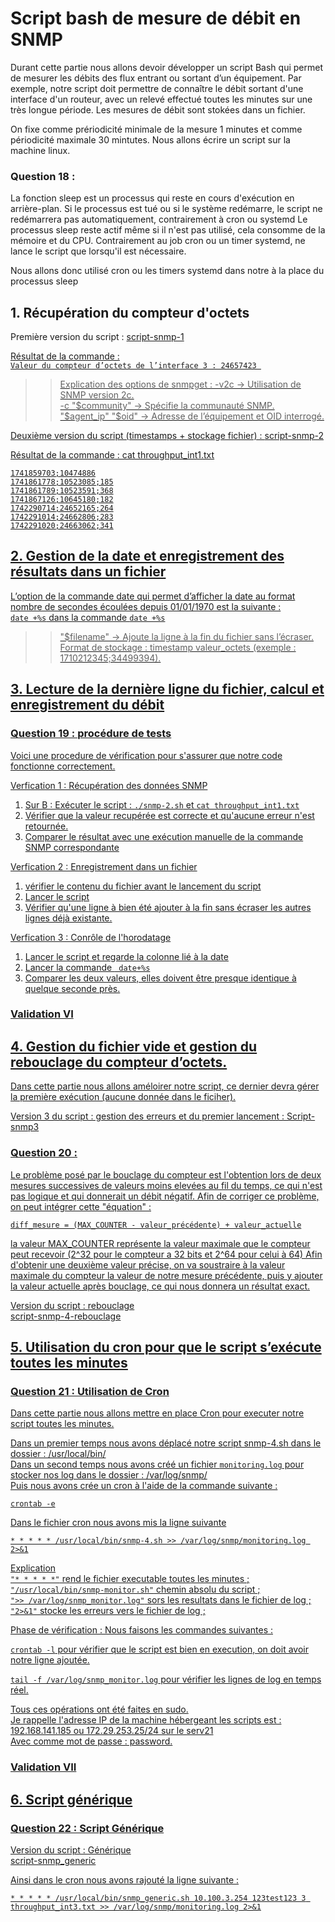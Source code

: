 # Script bash de mesure de débit en SNMP
Durant cette partie nous allons devoir développer un script Bash qui permet de mesurer les débits des flux entrant ou sortant d’un équipement. 
Par exemple, notre script doit permettre de connaître le débit sortant d'une interface d'un routeur, avec un relevé effectué toutes les minutes sur une très longue période.
Les mesures de débit sont stokées dans un fichier.

On fixe comme prériodicité minimale de la mesure 1 minutes et comme périodicité maximale 30 mintutes.
Nous allons écrire un script sur la machine linux.

### Question 18 : 
La fonction sleep est un processus qui reste en cours d'exécution en arrière-plan. Si le processus est tué ou si le système redémarre, le script ne redémarrera pas automatiquement, contrairement à cron ou systemd
Le processus sleep reste actif même si il n'est pas utilisé, cela consomme de la mémoire et du CPU. Contrairement au job cron ou un timer systemd, ne lance le script que lorsqu'il est nécessaire.

Nous allons donc utilisé cron ou les timers systemd dans notre à la place du processus sleep

## 1. Récupération du compteur d'octets

Première version du script : 
<a href="https://github.com/cyrillignac/25-813-chollet-hachemi/blob/main/snmp-1.sh"> script-snmp-1  

Résultat de la commande :   
```Valeur du compteur d’octets de l’interface 3 : 24657423 ```

>> Explication des options de snmpget :
-v2c → Utilisation de SNMP version 2c.  
-c "$community" → Spécifie la communauté SNMP.  
"$agent_ip" "$oid" → Adresse de l’équipement et OID interrogé.  

Deuxième version du script (timestamps + stockage fichier) :
<a href="https://github.com/cyrillignac/25-813-chollet-hachemi/blob/main/snmp-2.sh"> script-snmp-2  

Résultat de la commande : cat throughput_int1.txt
```
1741859703;10474886
1741861778;10523085;185
1741861789;10523591;368
1741867126;10645180;182
1742290714;24652165;264
1742291014;24662806;283
1742291020;24663062;341
```

## 2. Gestion de la date et enregistrement des résultats dans un fichier
L’option de la commande date qui permet d’afficher la date au format nombre de secondes écoulées depuis 01/01/1970 est la suivante :  
```date +%s``` dans la commande ```date +%s```  

>> "$filename" → Ajoute la ligne à la fin du fichier sans l’écraser.
Format de stockage : timestamp valeur_octets (exemple : 1710212345;34499394).

## 3. Lecture de la dernière ligne du fichier, calcul et enregistrement du débit

### Question 19 : procédure de tests
Voici une procedure de vérification pour s'assurer que notre code fonctionne correctement.

Verfication 1 : Récupération des données SNMP  
1) Sur B : Exécuter le script : ```./snmp-2.sh``` et ```cat throughput_int1.txt```
2) Vérifier que la valeur recupérée est correcte et qu'aucune erreur n'est retournée.
3) Comparer le résultat avec une exécution manuelle de la commande SNMP correspondante  
  
Verfication 2 : Enregistrement dans un fichier 
1) vérifier le contenu du fichier avant le lancement du script
2) Lancer le script
3) Vérifier qu'une ligne à bien été ajouter à la fin sans écraser les autres lignes déjà existante.
  
Verfication 3 : Conrôle de l'horodatage  
1) Lancer le script et regarde la colonne lié à la date  
2) Lancer la commande ``` date+%s```  
3) Comparer les deux valeurs, elles doivent être presque identique à quelque seconde près.

### Validation VI

## 4. Gestion du fichier vide et gestion du rebouclage du compteur d’octets.
Dans cette partie nous allons améloirer notre script, ce dernier devra gérer la première exécution (aucune donnée dans le ficiher).  

Version 3 du script : gestion des erreurs et du premier lancement :  <a href="https://github.com/cyrillignac/25-813-chollet-hachemi/blob/main/snmp-3.sh"> Script-snmp3

### Question 20 : 

Le problème posé par le bouclage du compteur est l'obtention lors de deux mesures successives de valeurs moins elevées au fil du temps, ce qui n'est pas logique et qui donnerait un débit négatif. Afin de corriger ce problème, on peut intégrer cette "équation" : 
```
diff_mesure = (MAX_COUNTER - valeur_précédente) + valeur_actuelle
```
la valeur MAX_COUNTER représente la valeur maximale que le compteur peut recevoir (2^32 pour le compteur a 32 bits et 2^64 pour celui à 64)
Afin d'obtenir une deuxième valeur précise, on va soustraire à la valeur maximale du compteur la valeur de notre mesure précédente, puis y ajouter la valeur actuelle après bouclage, ce qui nous donnera un résultat exact. 
  
Version du script : rebouclage    
<a href="https://github.com/cyrillignac/25-813-chollet-hachemi/blob/main/snmp-4.sh"> script-snmp-4-rebouclage

## 5. Utilisation du cron pour que le script s’exécute toutes les minutes

### Question 21 : Utilisation de Cron 
Dans cette partie nous allons mettre en place Cron pour executer notre script toutes les minutes. 

Dans un premier temps nous avons déplacé notre script snmp-4.sh dans le dossier : /usr/local/bin/  
Dans un second temps nous avons créé un fichier ```monitoring.log``` pour stocker nos log dans le dossier : /var/log/snmp/  
Puis nous avons crée un cron à l'aide de la commande suivante :
```
crontab -e
```  
Dans le fichier cron nous avons mis la ligne suivante   
```
* * * * * /usr/local/bin/snmp-4.sh >> /var/log/snmp/monitoring.log 2>&1
```  
Explication   
```"* * * * *"``` rend le fichier executable toutes les minutes ;  
```"/usr/local/bin/snmp-monitor.sh"``` chemin absolu du script ;  
```">> /var/log/snmp_monitor.log"``` sors les resultats dans le fichier de log ;  
```"2>&1"``` stocke les erreurs vers le fichier de log ;  

Phase de vérification :  Nous faisons les commandes suivantes : 

```crontab -l``` pour vérifier que le script est bien en execution, on doit avoir notre ligne ajoutée.    

```tail -f /var/log/snmp_monitor.log``` pour vérifier les lignes de log en temps réel.  

Tous ces opérations ont été faites en sudo.  
Je rappelle l'adresse IP de la machine hébergeant les scripts est : 192.168.141.185 ou 172.29.253.25/24 sur le serv21   
Avec comme mot de passe : password.  

### Validation VII

## 6. Script générique 
### Question 22 : Script Générique 
Version du script : Générique    
<a href="https://github.com/cyrillignac/25-813-chollet-hachemi/blob/main/snmp_generic.sh"> script-snmp_generic  

Ainsi dans le cron nous avons rajouté la ligne suivante :   
```
* * * * * /usr/local/bin/snmp_generic.sh 10.100.3.254 123test123 3 throughput_int3.txt >> /var/log/snmp/monitoring.log 2>&1
```  

